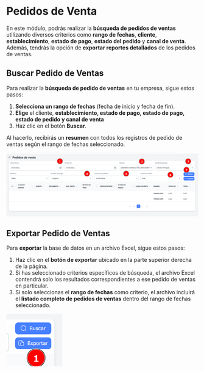 # Pedidos de Venta

En este módulo, podrás realizar la **búsqueda de pedidos de ventas** utilizando diversos criterios como **rango de fechas**, **cliente**, **establecimiento**, **estado de pago**, **estado del pedido** y **canal de venta**. Además, tendrás la opción de **exportar reportes detallados** de los pedidos de ventas.

## Buscar Pedido de Ventas

Para realizar la **búsqueda de pedido de ventas** en tu empresa, sigue estos pasos:

1. **Selecciona un rango de fechas** (fecha de inicio y fecha de fin).
2. **Elige** el cliente, **establecimiento, estado de pago, estado de pago, estado de pedido y canal de venta**
3. Haz clic en el botón **Buscar**.

Al hacerlo, recibirás un **resumen** con todos los registros de pedido de ventas según el rango de fechas seleccionado.

![pd1](./img3/pd1.png)

## Exportar Pedido de Ventas

Para **exportar** la base de datos en un archivo Excel, sigue estos pasos:

1. Haz clic en el **botón de exportar** ubicado en la parte superior derecha de la página.
2. Si has seleccionado criterios específicos de búsqueda, el archivo Excel contendrá solo los resultados correspondientes a ese pedido de ventas en particular.
3. Si solo seleccionas el **rango de fechas** como criterio, el archivo incluirá el **listado completo de pedidos de ventas** dentro del rango de fechas seleccionado.

![pd2](./img3/pd2.png)
